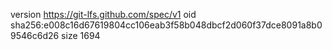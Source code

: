 version https://git-lfs.github.com/spec/v1
oid sha256:e008c16d67619804cc106eab3f58b048dbcf2d060f37dce8091a8b09546c6d26
size 1694
